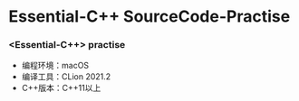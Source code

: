 # Essential-C++  SourceCode-Practise
### <Essential-C++> practise

* 编程环境：macOS
* 编译工具：CLion 2021.2
* C++版本：C++11以上 
